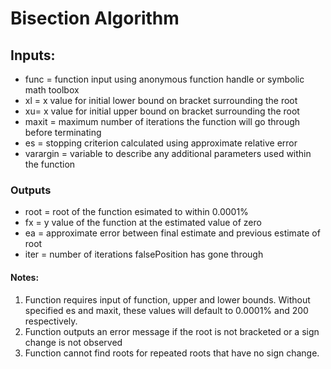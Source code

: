 # Bisection Algorithm

## Inputs:
- func = function input using anonymous function handle or symbolic math toolbox
- xl = x value for initial lower bound on bracket surrounding the root
- xu= x value for initial upper bound on bracket surrounding the root
- maxit = maximum number of iterations the function will go through before terminating
- es = stopping criterion calculated using approximate relative error
- varargin = variable to describe any additional parameters used within the function
### Outputs
- root = root of the function esimated to within 0.0001%
- fx = y value of the function at the estimated value of zero
- ea = approximate error between final estimate and previous estimate of root
- iter = number of iterations falsePosition has gone through
#### Notes:
1. Function requires input of function, upper and lower bounds.  Without specified es and maxit, these values will default to 0.0001% and 200 respectively.
2. Function outputs an error message if the root is not bracketed or a sign change is not observed 
3. Function cannot find roots for repeated roots that have no sign change.  
